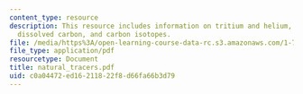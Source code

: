 ```yaml
---
content_type: resource
description: This resource includes information on tritium and helium, carbon isotopes,
  dissolved carbon, and carbon isotopes.
file: /media/https%3A/open-learning-course-data-rc.s3.amazonaws.com/1-72-groundwater-hydrology-fall-2005/c0a04472ed16211822f8d66fa66b3d79_natural_tracers.pdf
file_type: application/pdf
resourcetype: Document
title: natural_tracers.pdf
uid: c0a04472-ed16-2118-22f8-d66fa66b3d79
---
```

